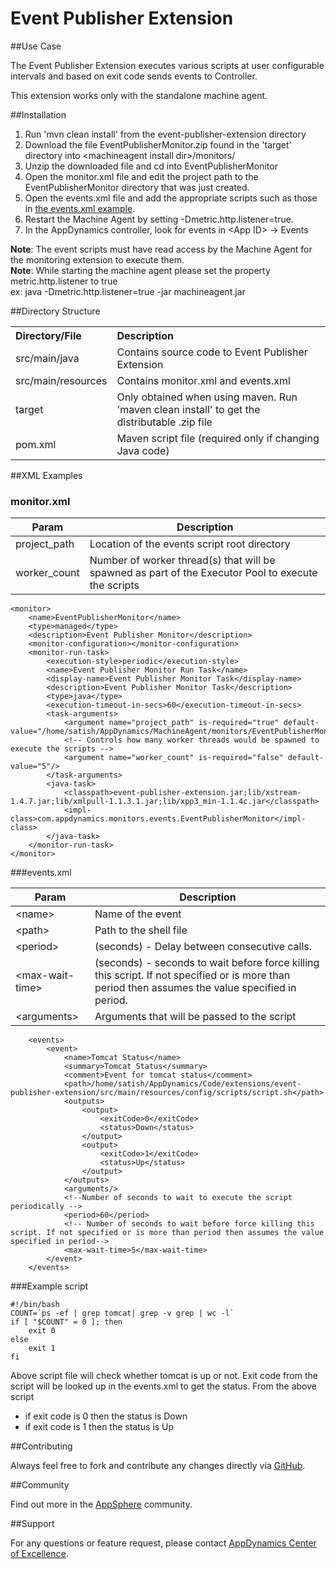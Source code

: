 # Event Publisher Extension  

##Use Case

The Event Publisher Extension executes various scripts at user configurable intervals and based on exit code sends events to Controller.

This extension works only with the standalone machine agent.

##Installation
1. Run 'mvn clean install' from the event-publisher-extension directory
2. Download the file EventPublisherMonitor.zip found in the 'target' directory into \<machineagent install dir\>/monitors/
3. Unzip the downloaded file and cd into EventPublisherMonitor
4. Open the monitor.xml file and edit the project path to the EventPublisherMonitor directory that was just created.
5. Open the events.xml file and add the appropriate scripts such as those in [the events.xml example](https://github.com/Appdynamics/event-publisher-extension/blob/master/README.md#eventsxml).
6. Restart the Machine Agent by setting -Dmetric.http.listener=true.
7. In the AppDynamics controller, look for events in \<App ID\> -> Events

**Note**: The event scripts must have read access by the Machine Agent for the monitoring extension to execute them. <br>
**Note**: While starting the machine agent please set the property metric.http.listener to true <br>
 ex: java -Dmetric.http.listener=true -jar machineagent.jar

##Directory Structure

<table><tbody>
<tr>
<th align="left"> Directory/File </th>
<th align="left"> Description </th>
</tr>
<tr>
<td class='confluenceTd'> src/main/java </td>
<td class='confluenceTd'> Contains source code to Event Publisher Extension  </td>
</tr>
<tr>
<td class='confluenceTd'> src/main/resources </td>
<td class='confluenceTd'> Contains monitor.xml and events.xml </td>
</tr>
<tr>
<td class='confluenceTd'> target </td>
<td class='confluenceTd'> Only obtained when using maven. Run 'maven clean install' to get the distributable .zip file </td>
</tr>
<tr>
<td class='confluenceTd'> pom.xml </td>
<td class='confluenceTd'> Maven script file (required only if changing Java code) </td>
</tr>
</tbody>
</table>

##XML Examples

###  monitor.xml


| Param | Description |
| ----- | ----- |
| project\_path | Location of the events script root directory |
| worker\_count | Number of worker thread(s) that will be spawned as part of the Executor Pool to execute the scripts |

~~~~
<monitor>
    <name>EventPublisherMonitor</name>
    <type>managed</type>
    <description>Event Publisher Monitor</description>
    <monitor-configuration></monitor-configuration>
    <monitor-run-task>
        <execution-style>periodic</execution-style>
        <name>Event Publisher Monitor Run Task</name>
        <display-name>Event Publisher Monitor Task</display-name>
        <description>Event Publisher Monitor Task</description>
        <type>java</type>
        <execution-timeout-in-secs>60</execution-timeout-in-secs>
        <task-arguments>
            <argument name="project_path" is-required="true" default-value="/home/satish/AppDynamics/MachineAgent/monitors/EventPublisherMonitor"/>
            <!-- Controls how many worker threads would be spawned to execute the scripts -->
            <argument name="worker_count" is-required="false" default-value="5"/>
        </task-arguments>
        <java-task>
            <classpath>event-publisher-extension.jar;lib/xstream-1.4.7.jar;lib/xmlpull-1.1.3.1.jar;lib/xpp3_min-1.1.4c.jar</classpath>
            <impl-class>com.appdynamics.monitors.events.EventPublisherMonitor</impl-class>
        </java-task>
    </monitor-run-task>
</monitor>

~~~~

###events.xml

| Param | Description |
| ---- | ---- |
| \<name\> | Name of the event |
| \<path\>  | Path to the shell file |
| \<period\>  | (seconds) - Delay between consecutive  calls. |
| \<max-wait-time\>  | (seconds) - seconds to wait before force killing this script. If not specified or is more than period then assumes the value specified in period. |
| \<arguments\> | Arguments that will be passed to the script |


~~~~
    <events>
        <event>
            <name>Tomcat Status</name>
            <summary>Tomcat Status</summary>
            <comment>Event for tomcat status</comment>
            <path>/home/satish/AppDynamics/Code/extensions/event-publisher-extension/src/main/resources/config/scripts/script.sh</path>
            <outputs>
                <output>
                    <exitCode>0</exitCode>
                    <status>Down</status>
                </output>
                <output>
                    <exitCode>1</exitCode>
                    <status>Up</status>
                </output>
            </outputs>
            <arguments/>
            <!--Number of seconds to wait to execute the script periodically -->
            <period>60</period>
            <!-- Number of seconds to wait before force killing this script. If not specified or is more than period then assumes the value specified in period-->
            <max-wait-time>5</max-wait-time>
        </event>
    </events>
~~~~

###Example script

~~~~
#!/bin/bash
COUNT=`ps -ef | grep tomcat| grep -v grep | wc -l`
if [ "$COUNT" = 0 ]; then
    exit 0
else
    exit 1
fi
~~~~

Above script file will check whether tomcat is up or not. Exit code from the script will be looked up in the events.xml to get the status.
From the above script 
* if exit code is 0 then the status is Down
* if exit code is 1 then the status is Up


##Contributing

Always feel free to fork and contribute any changes directly via [GitHub](https://github.com/Appdynamics/event-publisher-extension).

##Community

Find out more in the [AppSphere]() community.

##Support

For any questions or feature request, please contact [AppDynamics Center of Excellence](mailto:ace-request@appdynamics.com).

